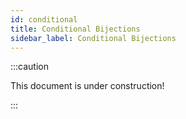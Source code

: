 ```yaml
---
id: conditional
title: Conditional Bijections
sidebar_label: Conditional Bijections
---
```


:::caution

This document is under construction!

:::
